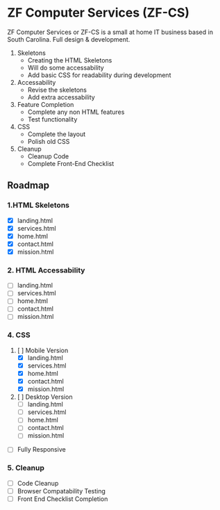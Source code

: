 # ZF Computer Services (ZF-CS)
 ZF Computer Services or ZF-CS is a small at home IT business based in South Carolina. 
 Full design & development.

 1. Skeletons
    * Creating the HTML Skeletons
    * Will do some accessability
    * Add basic CSS for readability during development
 1. Accessability
    * Revise the skeletons
    * Add extra accessability
 1. Feature Completion
    * Complete any non HTML features
    * Test functionality
 1. CSS
    * Complete the layout
    * Polish old CSS
 1. Cleanup
    * Cleanup Code
    * Complete Front-End Checklist 

## Roadmap

### 1.HTML Skeletons

* [X] landing.html
* [X] services.html
* [X] home.html
* [X] contact.html
* [X] mission.html

### 2. HTML Accessability

* [ ] landing.html
* [ ] services.html
* [ ] home.html
* [ ] contact.html
* [ ] mission.html

### 4. CSS

1. [ ] Mobile Version
   * [X] landing.html
   * [X] services.html
   * [X] home.html
   * [X] contact.html
   * [X] mission.html

1. [ ] Desktop Version
   * [ ] landing.html
   * [ ] services.html
   * [ ] home.html
   * [ ] contact.html
   * [ ] mission.html

* [ ] Fully Responsive

### 5. Cleanup

* [ ] Code Cleanup
* [ ] Browser Compatability Testing
* [ ] Front End Checklist Completion
